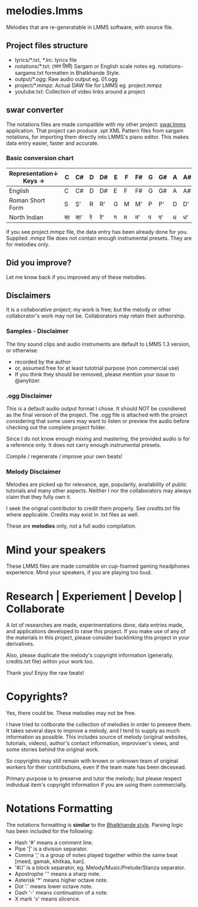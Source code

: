 # melodies.lmms
Melodies that are re-generatable in LMMS software, with source file.

## Project files structure
* lyrics/*.txt, *.lrc: lyrics file
* notations/*.txt: (स्वर लिपी) Sargam or English scale notes eg. notations-sargams.txt formatten in Bhatkhande Style.
* output/*.ogg: Raw audio output eg. 01.ogg
* project/*.mmpz: Actual DAW file for LMMS eg. project.mmpz
* youtube.txt: Collection of video links around a project

## swar converter
The notations files are made compatible with my other project: [swar.lmms](https://github.com/anytizer/swar.lmms/) application.
That project can produce .xpt XML Pattern files from sargam notations, for importing them directly into LMMS's piano editor.
This makes data entry easier, faster and accurate.

### Basic conversion chart
Representation↓ Keys →| C | C# | D | D# | E | F | F# | G | G# | A | A# | B
-- | -- | -- | -- | -- | -- | -- | -- | -- | -- | -- | -- | --
English | C | C# | D | D# | E | F | F# | G | G# | A | A# | B
Roman Short Form | S | S' | R | R' | G | M | M' | P | P' | D | D' | N
North Indian | सा | सा' | रे | रे' | ग | म | म' | प | प' | ध | ध' | नि

If you see project.mmpz file, the data entry has been already done for you.
Supplied .mmpz file does not contain enough instrumental presets.
They are for melodies only.

## Did you improve?
Let me know back if you improved any of these melodies.

## Disclaimers
It is a collaborative project; my work is free; but the melody or other collaborator's work may not be.
Collaborators may retain their authorship.

### Samples - Disclaimer
The tiny sound clips and audio instruments are default to LMMS 1.3 version, or otherwise:
* recorded by the author
* or, assumed free for at least tutotrial purpose (non commercial use)
* If you think they should be removed, please mention your issue to @anytizer.

### .ogg Disclaimer
This is a default audio output format I chose. It should NOT be cosndiered as the final version of the project.
The .ogg file is attached with the project considering that some users may want to listen or preview the audio before checking out the complete project folder.

Since I do not know enough mixing and mastering, the provided audio is for a reference only.
It does not carry enough instrumental presets.

Compile / regenerate / improve your own beats!

### Melody Disclaimer
Melodies are picked up for relevance, age, popularity, availability of public tutorials and many other aspects.
Neither I nor the collaborators may always claim that they fully own it.

I seek the orignal contributor to credit them properly. See *credits.txt* file where applicable.
Credits may exist in .txt files as well.

These are **melodies** only, not a full audio compilation.

# Mind your speakers
These LMMS files are made comatible on cup-foamed gaming headphones experience.
Mind your speakers, if you are playing too loud.

# Research | Experiement | Develop | Collaborate
A lot of researches are made, experimentations done, data entries made, and applications developed to raise this project.
If you make use of any of the materials in this project, please consider backlinking this project in your derivatives.

Also, please duplicate the melody's copyright information (generally, credits.txt file) within your work too.

Thank you! Enjoy the raw beats!

# Copyrights?

Yes, there could be. These melodies may not be free.

I have tried to collborate the collection of melodies in order to preseve them.
It takes several days to improve a melody, and I tend to supply as much information as possible.
This includes source of melody (original websites, tutorials, videos), author's contact information, improviser's views, and some stories behind the original work.

So copyrights may still remain with known or unknown team of original workers for their contributions, even if the team mate has been decesead.

Primary purpose is to preserve and tutor the melody; but please respect individual item's copyright information if you are using them commercially.

# Notations Formatting

The notations formatting is __similar__ to the [Bhatkhande style](https://archive.org/search.php?query=bhatkhande).
Parsing logic has been included for the following:

* Hash '#' means a comment line.
* Pipe '|' is a division separator.
* Comma ',' is a group of notes played together within the same beat [meed, gamak, khitkaa, kan].
* '#//' is a block separator, eg. Melody/Music/Prelude/Stanza separator.
* Apostrophe ''' means a sharp note.
* Asterisk '*' means higher octave note.
* Dot '.' means lower octave note.
* Dash '-' means continuation of a note.
* X mark 'x' means slicence.
